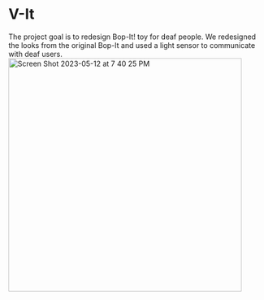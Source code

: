 # V-It
The project goal is to redesign Bop-It! toy for deaf people. We redesigned the looks from the original Bop-It and used a light sensor to communicate with deaf users. 
<img width="459" alt="Screen Shot 2023-05-12 at 7 40 25 PM" src="https://github.com/ninkongla7/V-It/assets/133285062/1f617eed-7e5f-4389-94b3-94bb7a5ac6a3">
